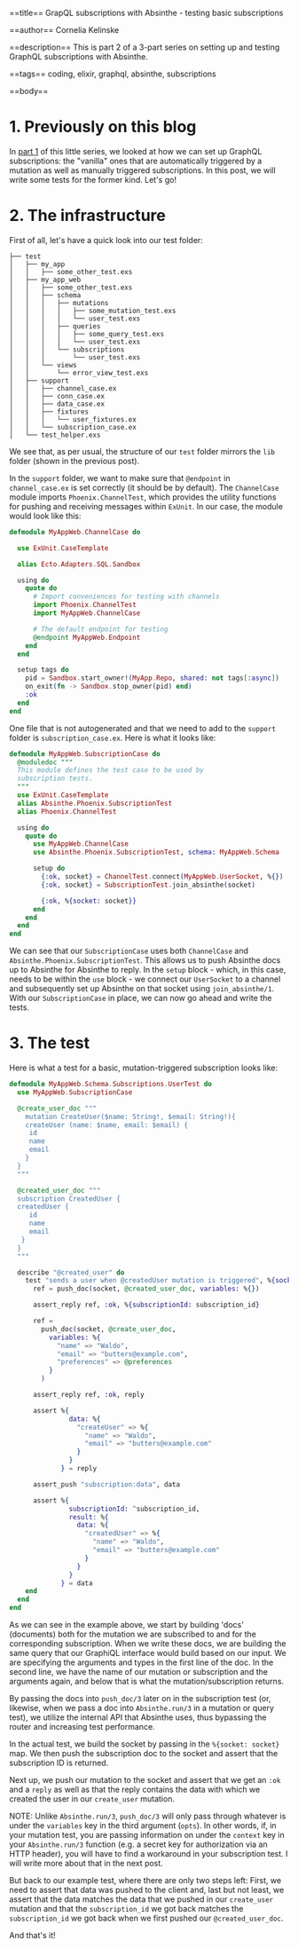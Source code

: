 ==title==
GrapQL subscriptions with Absinthe - testing basic subscriptions

==author==
Cornelia Kelinske

==description==
This is part 2 of a 3-part series on setting up and testing GraphQL subscriptions with Absinthe.

==tags==
coding, elixir, graphql, absinthe, subscriptions

==body==

# 1. Previously on this blog

In [part 1](https://connie.codes/post/graphql_subscription_setup) of this little series, we looked at how we can set up GraphQL subscriptions: the "vanilla" ones that are automatically triggered by a mutation as well as manually triggered subscriptions. In this post, we will write some tests for the former kind. Let's go!


# 2. The infrastructure 

First of all, let's have a quick look into our test folder:

```
├── test
│   ├── my_app
│   │   ├── some_other_test.exs
│   ├── my_app_web
│   │   ├── some_other_test.exs
│   │   ├── schema
│   │   │   ├── mutations
│   │   │   │   ├── some_mutation_test.exs
│   │   │   │   └── user_test.exs
│   │   │   ├── queries
│   │   │   │   ├── some_query_test.exs
│   │   │   │   └── user_test.exs
│   │   │   └── subscriptions
│   │   │       └── user_test.exs
│   │   └── views
│   │       └── error_view_test.exs
│   ├── support
│   │   ├── channel_case.ex
│   │   ├── conn_case.ex
│   │   ├── data_case.ex
│   │   ├── fixtures
│   │   │   └── user_fixtures.ex
│   │   └── subscription_case.ex
│   └── test_helper.exs
```

We see that, as per usual, the structure of our `test` folder mirrors the `lib` folder (shown in the previous post). 

In the `support` folder, we want to make sure that `@endpoint` in `channel_case.ex` is set correctly (it should be by default).
The `ChannelCase` module imports `Phoenix.ChannelTest`, which provides the utility functions for pushing and receiving messages within `ExUnit`. In our case, the module would look like this:

```elixir
defmodule MyAppWeb.ChannelCase do  

  use ExUnit.CaseTemplate

  alias Ecto.Adapters.SQL.Sandbox

  using do
    quote do
      # Import conveniences for testing with channels
      import Phoenix.ChannelTest
      import MyAppWeb.ChannelCase

      # The default endpoint for testing
      @endpoint MyAppWeb.Endpoint
    end
  end

  setup tags do
    pid = Sandbox.start_owner!(MyApp.Repo, shared: not tags[:async])
    on_exit(fn -> Sandbox.stop_owner(pid) end)
    :ok
  end
end
```

One file that is not autogenerated and that we need to add to the `support` folder is `subscription_case.ex`.
Here is what it looks like:

```elixir
defmodule MyAppWeb.SubscriptionCase do
  @moduledoc """
  This module defines the test case to be used by
  subscription tests.
  """
  use ExUnit.CaseTemplate
  alias Absinthe.Phoenix.SubscriptionTest
  alias Phoenix.ChannelTest

  using do
    quote do
      use MyAppWeb.ChannelCase
      use Absinthe.Phoenix.SubscriptionTest, schema: MyAppWeb.Schema

      setup do
        {:ok, socket} = ChannelTest.connect(MyAppWeb.UserSocket, %{})
        {:ok, socket} = SubscriptionTest.join_absinthe(socket)

        {:ok, %{socket: socket}}
      end
    end
  end
end
```

We can see that our `SubscriptionCase` uses both `ChannelCase` and `Absinthe.Phoenix.SubscriptionTest`. This allows us to push Absinthe docs up to Absinthe for Absinthe to reply. In the `setup` block - which, in this case, needs to be within the `use` block - we connect our `UserSocket` to a channel and subsequently set up Absinthe on that socket using `join_absinthe/1`. With our `SubscriptionCase` in place, we can now go ahead and write the tests.

# 3. The test

Here is what a test for a basic, mutation-triggered subscription looks like:

```elixir
defmodule MyAppWeb.Schema.Subscriptions.UserTest do
  use MyAppWeb.SubscriptionCase

  @create_user_doc """
    mutation CreateUser($name: String!, $email: String!){
    createUser (name: $name, email: $email) {
     id
     name
     email     
    }
  }
  """

  @created_user_doc """
  subscription CreatedUser {
  createdUser {
     id
     name
     email      
   }
  }
  """

  describe "@created_user" do
    test "sends a user when @createdUser mutation is triggered", %{socket: socket} do
      ref = push_doc(socket, @created_user_doc, variables: %{})

      assert_reply ref, :ok, %{subscriptionId: subscription_id}

      ref =
        push_doc(socket, @create_user_doc,
          variables: %{
            "name" => "Waldo",
            "email" => "butters@example.com",
            "preferences" => @preferences
          }
        )

      assert_reply ref, :ok, reply

      assert %{
               data: %{
                 "createUser" => %{
                   "name" => "Waldo",
                   "email" => "butters@example.com"                   
                 }
               }
             } = reply

      assert_push "subscription:data", data

      assert %{
               subscriptionId: ^subscription_id,
               result: %{
                 data: %{
                   "createdUser" => %{
                     "name" => "Waldo",
                     "email" => "butters@example.com"                    
                   }
                 }
               }
             } = data
    end
  end
end
```

As we can see in the example above, we start by building 'docs' (documents) both for the mutation we are subscribed to and for the corresponding subscription. When we write these docs, we are building the same query that our GraphiQL interface would build based on our input. We are specifying the arguments and types in the first line of the doc. In the second line, we have the name of our mutation or subscription and the arguments again, and below that is what the mutation/subscription returns.

By passing the docs into `push_doc/3` later on in the subscription test (or, likewise, when we pass a doc into `Absinthe.run/3` in a mutation or query test), we utilize the internal API that Absinthe uses, thus bypassing the router and increasing test performance.

In the actual test, we build the socket by passing in the `%{socket: socket}` map. We then push the subscription doc to the socket and assert that the subscription ID is returned. 

Next up, we push our mutation to the socket and assert that we get an `:ok` and a `reply` as well as that the reply contains the data with which we created the user in our `create_user` mutation.

NOTE: Unlike `Absinthe.run/3`, `push_doc/3` will only pass through whatever is under the `variables` key in the third argument (`opts`). In other words, if, in your mutation test, you are passing information on under the `context` key in your `Absinthe.run/3` function (e.g. a secret key for authorization via an HTTP header), you will have to find a workaround in your subscription test. I will write more about that in the next post.

But back to our example test, where there are only two steps left:
First, we need to assert that data was pushed to the client and, last but not least, we assert that the data matches the data that we pushed in our `create_user` mutation and that the `subscription_id` we got back matches the `subscription_id` we got back when we first pushed our `@created_user_doc`.

And that's it!



